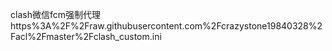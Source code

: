 clash微信fcm强制代理
https%3A%2F%2Fraw.githubusercontent.com%2Fcrazystone19840328%2Facl%2Fmaster%2Fclash_custom.ini
